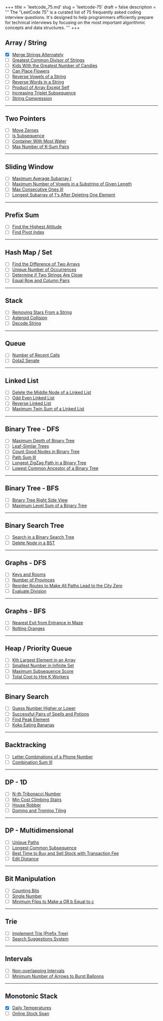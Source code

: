 +++
title = 'leetcode_75.md'
slug = 'leetcode-75'
draft = false
description =  '''
The "LeetCode 75" is a curated list of 75 frequently asked coding interview
questions. It's designed to help programmers efficiently prepare for technical
interviews by focusing on the most important algorithmic concepts and data
structures.
'''
+++

## Array / String

- [x] [Merge Strings Alternately](/leetcode/merge-strings-alternately)
- [ ] [Greatest Common Divisor of Strings](https://leetcode.com/problems/greatest-common-divisor-of-strings)
- [ ] [Kids With the Greatest Number of Candies](https://leetcode.com/problems/kids-with-the-greatest-number-of-candies)
- [ ] [Can Place Flowers](https://leetcode.com/problems/can-place-flowers)
- [ ] [Reverse Vowels of a String](https://leetcode.com/problems/reverse-vowels-of-a-string)
- [ ] [Reverse Words in a String](https://leetcode.com/problems/reverse-words-in-a-string)
- [ ] [Product of Array Except Self](https://leetcode.com/problems/product-of-array-except-self)
- [ ] [Increasing Triplet Subsequence](https://leetcode.com/problems/increasing-triplet-subsequence)
- [ ] [String Compression](https://leetcode.com/problems/string-compression)

---

## Two Pointers

- [ ] [Move Zeroes](https://leetcode.com/problems/move-zeroes)
- [ ] [Is Subsequence](https://leetcode.com/problems/is-subsequence)
- [ ] [Container With Most Water](https://leetcode.com/problems/container-with-most-water)
- [ ] [Max Number of K-Sum Pairs](https://leetcode.com/problems/max-number-of-k-sum-pairs)

---

## Sliding Window

- [ ] [Maximum Average Subarray I](https://leetcode.com/problems/maximum-average-subarray-i)
- [ ] [Maximum Number of Vowels in a Substring of Given Length](https://leetcode.com/problems/maximum-number-of-vowels-in-a-substring-of-given-length)
- [ ] [Max Consecutive Ones III](https://leetcode.com/problems/max-consecutive-ones-iii)
- [ ] [Longest Subarray of 1's After Deleting One Element](https://leetcode.com/problems/longest-subarray-of-1s-after-deleting-one-element)

---

## Prefix Sum

- [ ] [Find the Highest Altitude](https://leetcode.com/problems/find-the-highest-altitude)
- [ ] [Find Pivot Index](https://leetcode.com/problems/find-pivot-index)

---

## Hash Map / Set

- [ ] [Find the Difference of Two Arrays](https://leetcode.com/problems/find-the-difference-of-two-arrays)
- [ ] [Unique Number of Occurrences](https://leetcode.com/problems/unique-number-of-occurrences)
- [ ] [Determine if Two Strings Are Close](https://leetcode.com/problems/determine-if-two-strings-are-close)
- [ ] [Equal Row and Column Pairs](https://leetcode.com/problems/equal-row-and-column-pairs)

---

## Stack

- [ ] [Removing Stars From a String](https://leetcode.com/problems/removing-stars-from-a-string)
- [ ] [Asteroid Collision](https://leetcode.com/problems/asteroid-collision)
- [ ] [Decode String](https://leetcode.com/problems/decode-string)

---

## Queue

- [ ] [Number of Recent Calls](https://leetcode.com/problems/number-of-recent-calls)
- [ ] [Dota2 Senate](https://leetcode.com/problems/dota2-senate)

---

## Linked List

- [ ] [Delete the Middle Node of a Linked List](https://leetcode.com/problems/delete-the-middle-node-of-a-linked-list)
- [ ] [Odd Even Linked List](https://leetcode.com/problems/odd-even-linked-list)
- [ ] [Reverse Linked List](https://leetcode.com/problems/reverse-linked-list)
- [ ] [Maximum Twin Sum of a Linked List](https://leetcode.com/problems/maximum-twin-sum-of-a-linked-list)

---

## Binary Tree - DFS

- [ ] [Maximum Depth of Binary Tree](https://leetcode.com/problems/maximum-depth-of-binary-tree)
- [ ] [Leaf-Similar Trees](https://leetcode.com/problems/leaf-similar-trees)
- [ ] [Count Good Nodes in Binary Tree](https://leetcode.com/problems/count-good-nodes-in-binary-tree)
- [ ] [Path Sum III](https://leetcode.com/problems/path-sum-iii)
- [ ] [Longest ZigZag Path in a Binary Tree](https://leetcode.com/problems/longest-zigzag-path-in-a-binary-tree)
- [ ] [Lowest Common Ancestor of a Binary Tree](https://leetcode.com/problems/lowest-common-ancestor-of-a-binary-tree)

---

## Binary Tree - BFS

- [ ] [Binary Tree Right Side View](https://leetcode.com/problems/binary-tree-right-side-view)
- [ ] [Maximum Level Sum of a Binary Tree](https://leetcode.com/problems/maximum-level-sum-of-a-binary-tree)

---

## Binary Search Tree

- [ ] [Search in a Binary Search Tree](https://leetcode.com/problems/search-in-a-binary-search-tree)
- [ ] [Delete Node in a BST](https://leetcode.com/problems/delete-node-in-a-bst)

---

## Graphs - DFS

- [ ] [Keys and Rooms](https://leetcode.com/problems/keys-and-rooms)
- [ ] [Number of Provinces](https://leetcode.com/problems/number-of-provinces)
- [ ] [Reorder Routes to Make All Paths Lead to the City Zero](https://leetcode.com/problems/reorder-routes-to-make-all-paths-lead-to-the-city-zero)
- [ ] [Evaluate Division](https://leetcode.com/problems/evaluate-division)

---

## Graphs - BFS

- [ ] [Nearest Exit from Entrance in Maze](https://leetcode.com/problems/nearest-exit-from-entrance-in-maze)
- [ ] [Rotting Oranges](https://leetcode.com/problems/rotting-oranges)

---

## Heap / Priority Queue

- [ ] [Kth Largest Element in an Array](https://leetcode.com/problems/kth-largest-element-in-an-array)
- [ ] [Smallest Number in Infinite Set](https://leetcode.com/problems/smallest-number-in-infinite-set)
- [ ] [Maximum Subsequence Score](https://leetcode.com/problems/maximum-subsequence-score)
- [ ] [Total Cost to Hire K Workers](https://leetcode.com/problems/total-cost-to-hire-k-workers)

---

## Binary Search

- [ ] [Guess Number Higher or Lower](https://leetcode.com/problems/guess-number-higher-or-lower)
- [ ] [Successful Pairs of Spells and Potions](https://leetcode.com/problems/successful-pairs-of-spells-and-potions)
- [ ] [Find Peak Element](https://leetcode.com/problems/find-peak-element)
- [ ] [Koko Eating Bananas](https://leetcode.com/problems/koko-eating-bananas)

---

## Backtracking

- [ ] [Letter Combinations of a Phone Number](https://leetcode.com/problems/letter-combinations-of-a-phone-number)
- [ ] [Combination Sum III](https://leetcode.com/problems/combination-sum-iii)

---

## DP - 1D

- [ ] [N-th Tribonacci Number](https://leetcode.com/problems/nth-tribonacci-number)
- [ ] [Min Cost Climbing Stairs](https://leetcode.com/problems/min-cost-climbing-stairs)
- [ ] [House Robber](https://leetcode.com/problems/house-robber)
- [ ] [Domino and Tromino Tiling](https://leetcode.com/problems/domino-and-tromino-tiling)

---

## DP - Multidimensional

- [ ] [Unique Paths](https://leetcode.com/problems/unique-paths)
- [ ] [Longest Common Subsequence](https://leetcode.com/problems/longest-common-subsequence)
- [ ] [Best Time to Buy and Sell Stock with Transaction Fee](https://leetcode.com/problems/best-time-to-buy-and-sell-stock-with-transaction-fee)
- [ ] [Edit Distance](https://leetcode.com/problems/edit-distance)

---

## Bit Manipulation

- [ ] [Counting Bits](https://leetcode.com/problems/counting-bits)
- [ ] [Single Number](https://leetcode.com/problems/single-number)
- [ ] [Minimum Flips to Make a OR b Equal to c](https://leetcode.com/problems/minimum-flips-to-make-a-or-b-equal-to-c)

---

## Trie

- [ ] [Implement Trie (Prefix Tree)](https://leetcode.com/problems/implement-trie-prefix-tree)
- [ ] [Search Suggestions System](https://leetcode.com/problems/search-suggestions-system)

---

## Intervals

- [ ] [Non-overlapping Intervals](https://leetcode.com/problems/non-overlapping-intervals)
- [ ] [Minimum Number of Arrows to Burst Balloons](https://leetcode.com/problems/minimum-number-of-arrows-to-burst-balloons)

---

## Monotonic Stack

- [x] [Daily Temperatures](/leetcode/daily-temperatures)
- [ ] [Online Stock Span](https://leetcode.com/problems/online-stock-span)

